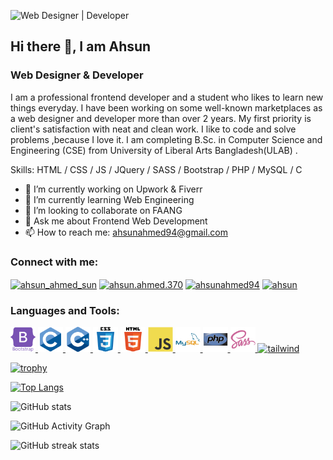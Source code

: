 ![Web Designer | Developer](https://pbs.twimg.com/profile_banners/1512897250699079680/1649587162/1080x360)
## Hi there 👋, I am Ahsun
### Web Designer & Developer


I am a professional frontend developer and a student who likes to learn new things everyday. I have been working on some well-known marketplaces as a web designer and developer more than over 2 years. My first priority is client's satisfaction with neat and clean work. I like to code and solve problems ,because I love it. I am completing B.Sc. in Computer Science and Engineering (CSE) from University of Liberal Arts Bangladesh(ULAB) .

Skills:  HTML / CSS / JS / JQuery / SASS / Bootstrap / PHP / MySQL / C

- 🔭 I’m currently working on Upwork & Fiverr 
- 🌱 I’m currently learning Web Engineering 
- 👯 I’m looking to collaborate on FAANG 
- 💬 Ask me about Frontend Web Development 
- 📫 How to reach me: ahsunahmed94@gmail.com 


<h3 align="left">Connect with me:</h3>
<p align="left">
<a href="https://twitter.com/ahsun_ahmed_sun" target="blank"><img align="center" src="https://raw.githubusercontent.com/rahuldkjain/github-profile-readme-generator/master/src/images/icons/Social/twitter.svg" alt="ahsun_ahmed_sun" height="30" width="40" /></a>
<a href="https://fb.com/ahsun.ahmed.370" target="blank"><img align="center" src="https://raw.githubusercontent.com/rahuldkjain/github-profile-readme-generator/master/src/images/icons/Social/facebook.svg" alt="ahsun.ahmed.370" height="30" width="40" /></a>
<a href="https://www.hackerrank.com/ahsunahmed94" target="blank"><img align="center" src="https://raw.githubusercontent.com/rahuldkjain/github-profile-readme-generator/master/src/images/icons/Social/hackerrank.svg" alt="ahsunahmed94" height="30" width="40" /></a>
<a href="https://codeforces.com/profile/ahsun" target="blank"><img align="center" src="https://raw.githubusercontent.com/rahuldkjain/github-profile-readme-generator/master/src/images/icons/Social/codeforces.svg" alt="ahsun" height="30" width="40" /></a>
</p>

<h3 align="left">Languages and Tools:</h3>
<p align="left"> <a href="https://getbootstrap.com" target="_blank" rel="noreferrer"> <img src="https://raw.githubusercontent.com/devicons/devicon/master/icons/bootstrap/bootstrap-plain-wordmark.svg" alt="bootstrap" width="40" height="40"/> </a> <a href="https://www.cprogramming.com/" target="_blank" rel="noreferrer"> <img src="https://raw.githubusercontent.com/devicons/devicon/master/icons/c/c-original.svg" alt="c" width="40" height="40"/> </a> <a href="https://www.w3schools.com/cpp/" target="_blank" rel="noreferrer"> <img src="https://raw.githubusercontent.com/devicons/devicon/master/icons/cplusplus/cplusplus-original.svg" alt="cplusplus" width="40" height="40"/> </a> <a href="https://www.w3schools.com/css/" target="_blank" rel="noreferrer"> <img src="https://raw.githubusercontent.com/devicons/devicon/master/icons/css3/css3-original-wordmark.svg" alt="css3" width="40" height="40"/> </a> <a href="https://www.w3.org/html/" target="_blank" rel="noreferrer"> <img src="https://raw.githubusercontent.com/devicons/devicon/master/icons/html5/html5-original-wordmark.svg" alt="html5" width="40" height="40"/> </a> <a href="https://developer.mozilla.org/en-US/docs/Web/JavaScript" target="_blank" rel="noreferrer"> <img src="https://raw.githubusercontent.com/devicons/devicon/master/icons/javascript/javascript-original.svg" alt="javascript" width="40" height="40"/> </a> <a href="https://www.mysql.com/" target="_blank" rel="noreferrer"> <img src="https://raw.githubusercontent.com/devicons/devicon/master/icons/mysql/mysql-original-wordmark.svg" alt="mysql" width="40" height="40"/> </a> <a href="https://www.php.net" target="_blank" rel="noreferrer"> <img src="https://raw.githubusercontent.com/devicons/devicon/master/icons/php/php-original.svg" alt="php" width="40" height="40"/> </a> <a href="https://sass-lang.com" target="_blank" rel="noreferrer"> <img src="https://raw.githubusercontent.com/devicons/devicon/master/icons/sass/sass-original.svg" alt="sass" width="40" height="40"/> </a> <a href="https://tailwindcss.com/" target="_blank" rel="noreferrer"> <img src="https://www.vectorlogo.zone/logos/tailwindcss/tailwindcss-icon.svg" alt="tailwind" width="40" height="40"/> </a> </p>

[![trophy](https://github-profile-trophy.vercel.app/?username=ahsunahmed)](https://github.com/ryo-ma/github-profile-trophy)

[![Top Langs](https://github-readme-stats.vercel.app/api/top-langs/?username=ahsunahmed)](https://github.com/anuraghazra/github-readme-stats)

![GitHub stats](https://github-readme-stats.vercel.app/api?username=ahsunahmed&show_icons=true)  

![GitHub Activity Graph](https://activity-graph.herokuapp.com/graph?username=ahsunahmed)  

![GitHub streak stats](https://github-readme-streak-stats.herokuapp.com/?user=ahsunahmed)  


